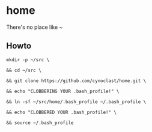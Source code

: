 # home

There's no place like ~

## Howto

    mkdir -p ~/src \

    && cd ~/src \
    
    && git clone https://github.com/cynoclast/home.git \
    
    && echo "CLOBBERING YOUR .bash_profile!" \
    
    && ln -sf ~/src/home/.bash_profile ~/.bash_profile \
    
    && echo "CLOBBERED YOUR .bash_profile!" \
    
    && source ~/.bash_profile
